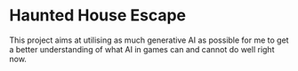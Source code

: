 # Haunted House Escape
This project aims at utilising as much generative AI as possible for me to get a better understanding of what AI in games can and cannot do well right now.
